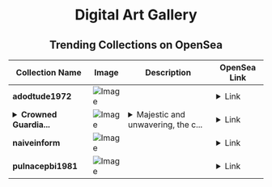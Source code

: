 <div align="center">

# Digital Art Gallery

## Trending Collections on OpenSea

| Collection Name                       | Image                                                                                     | Description                       | OpenSea Link                                                                                          |
|---------------------------------------|-------------------------------------------------------------------------------------------|-----------------------------------|--------------------------------------------------------------------------------------------------------|
| **adodtude1972** | ![Image](https://i.seadn.io/s/raw/files/c92e57dce16341b5eb33b147320bee86.jpg?w=500&auto=format?w=200&auto=format) |  | <details><summary>Link</summary>[adodtude1972](https://opensea.io/collection/adodtude1972)</details> |
| **<details><summary>Crowned Guardia...</summary>Crowned Guardian of the Wild</details>** | ![Image](https://i.seadn.io/s/raw/files/9e9a5d993f232db4cb22a1dea6af5866.png?w=500&auto=format?w=200&auto=format) | <details><summary>Majestic and unwavering, the c...</summary>Majestic and unwavering, the crowned wolf stands as a timeless symbol of strength, wisdom, and natural royalty. With a golden crown gleaming against the rugged peaks, this guardian of the wilderness embodies the spirit of leadership and loyalty—watching over its domain with grace and power. An iconic blend of nature’s raw beauty and regal pride.</details> | <details><summary>Link</summary>[Crowned Guardian of the Wild](https://opensea.io/collection/crowned-guardian-of-the-wild)</details> |
| **naiveinform** | ![Image](https://i.seadn.io/s/raw/files/4f1d0579fd77f9236e8954bf3d1a0a5c.png?w=500&auto=format?w=200&auto=format) |  | <details><summary>Link</summary>[naiveinform](https://opensea.io/collection/naiveinform)</details> |
| **pulnacepbi1981** | ![Image](https://i.seadn.io/s/raw/files/2121ec4a8401a608655d3237397f20be.jpg?w=500&auto=format?w=200&auto=format) |  | <details><summary>Link</summary>[pulnacepbi1981](https://opensea.io/collection/pulnacepbi1981)</details> |

</div>